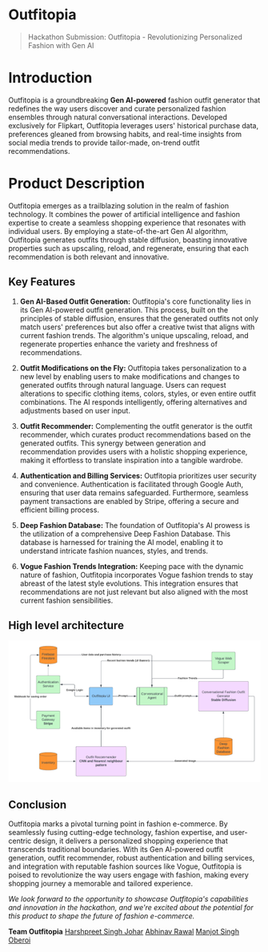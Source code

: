 # Outfitopia

> Hackathon Submission: Outfitopia - Revolutionizing Personalized Fashion with Gen AI

# Introduction

Outfitopia is a groundbreaking __Gen AI-powered__ fashion outfit generator that redefines the way users discover and curate personalized fashion ensembles through natural conversational interactions. Developed exclusively for Flipkart, Outfitopia leverages users' historical purchase data, preferences gleaned from browsing habits, and real-time insights from social media trends to provide tailor-made, on-trend outfit recommendations.

# Product Description

Outfitopia emerges as a trailblazing solution in the realm of fashion technology. It combines the power of artificial intelligence and fashion expertise to create a seamless shopping experience that resonates with individual users. By employing a state-of-the-art Gen AI algorithm, Outfitopia generates outfits through stable diffusion, boasting innovative properties such as upscaling, reload, and regenerate, ensuring that each recommendation is both relevant and innovative.

## Key Features

1. **Gen AI-Based Outfit Generation:** Outfitopia's core functionality lies in its Gen AI-powered outfit generation. This process, built on the principles of stable diffusion, ensures that the generated outfits not only match users' preferences but also offer a creative twist that aligns with current fashion trends. The algorithm's unique upscaling, reload, and regenerate properties enhance the variety and freshness of recommendations.

2. **Outfit Modifications on the Fly:** Outfitopia takes personalization to a new level by enabling users to make modifications and changes to generated outfits through natural language. Users can request alterations to specific clothing items, colors, styles, or even entire outfit combinations. The AI responds intelligently, offering alternatives and adjustments based on user input.

3. **Outfit Recommender:** Complementing the outfit generator is the outfit recommender, which curates product recommendations based on the generated outfits. This synergy between generation and recommendation provides users with a holistic shopping experience, making it effortless to translate inspiration into a tangible wardrobe.

4. **Authentication and Billing Services:** Outfitopia prioritizes user security and convenience. Authentication is facilitated through Google Auth, ensuring that user data remains safeguarded. Furthermore, seamless payment transactions are enabled by Stripe, offering a secure and efficient billing process.

5. **Deep Fashion Database:** The foundation of Outfitopia's AI prowess is the utilization of a comprehensive Deep Fashion Database. This database is harnessed for training the AI model, enabling it to understand intricate fashion nuances, styles, and trends.

6. **Vogue Fashion Trends Integration:** Keeping pace with the dynamic nature of fashion, Outfitopia incorporates Vogue fashion trends to stay abreast of the latest style evolutions. This integration ensures that recommendations are not just relevant but also aligned with the most current fashion sensibilities.

## High level architecture

<img src="./hld.png">

## Conclusion

Outfitopia marks a pivotal turning point in fashion e-commerce. By seamlessly fusing cutting-edge technology, fashion expertise, and user-centric design, it delivers a personalized shopping experience that transcends traditional boundaries. With its Gen AI-powered outfit generation, outfit recommender, robust authentication and billing services, and integration with reputable fashion sources like Vogue, Outfitopia is poised to revolutionize the way users engage with fashion, making every shopping journey a memorable and tailored experience.

_We look forward to the opportunity to showcase Outfitopia's capabilities and innovation in the hackathon, and we're excited about the potential for this product to shape the future of fashion e-commerce._

**Team Outfitopia**
[Harshpreet Singh Johar](https://github.com/harshjohar)
[Abhinav Rawal](https://github.com/rawalabhinav)
[Manjot Singh Oberoi](https://github.com/ken1000minus7)
